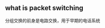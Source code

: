 ## what is packet switching
分组交换的前身是电路交换，用于早期的电话系统
<!--stackedit_data:
eyJoaXN0b3J5IjpbMTU0MTY4MDE1NywtNTQ0MDc2MTA0LC0yMD
g4NzQ2NjEyXX0=
-->